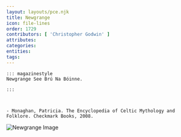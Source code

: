 ```yaml
---
layout: layouts/pce.njk
title: Newgrange
icon: file-lines
order: 1729
contributors: [ 'Christopher Godwin' ]
attributes:
categories:
entities:
tags:
---
```

``` tab [group1:Info]
::: magazinestyle
Newgrange See Brú Na Bóinne.

:::
```
``` tab [group1:Attributes]
```
``` tab [group1:Entities]
```
``` tab [group1:Sources]
- Monaghan, Patricia. The Encyclopedia of Celtic Mythology and Folklore. Checkmark Books, 2008.
```
![Newgrange Image](['https://upload.wikimedia.org/wikipedia/commons/thumb/0/0f/Irelands_history.jpg/1200px-Irelands_history.jpg'])
